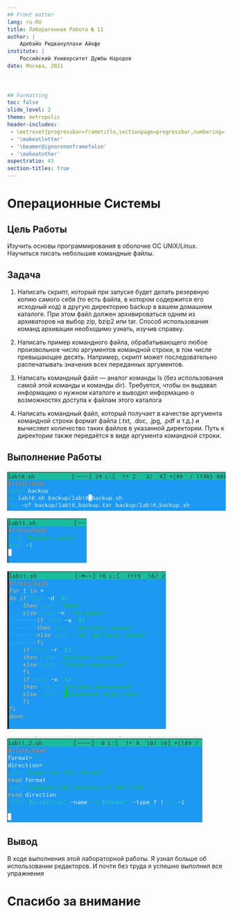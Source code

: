```yaml
---
## Front matter
lang: ru-RU
title: Лаборатонная Работа № 11 
author: |
	Адебайо Ридвануллахи Айофе
institute: |
	Российский Университет Дужбы Народов
date: Москва, 2021



## Formatting
toc: false
slide_level: 2
theme: metropolis
header-includes: 
 - \metroset{progressbar=frametitle,sectionpage=progressbar,numbering=fraction}
 - '\makeatletter'
 - '\beamer@ignorenonframefalse'
 - '\makeatother'
aspectratio: 43
section-titles: true
---
```


# Операционные Системы

## Цель Работы

Изучить основы программирования в оболочке ОС UNIX/Linux. Научиться писать небольшие командные файлы.

## Задача

1. Написать скрипт, который при запуске будет делать резервную копию самого себя (то есть файла, в котором содержится его исходный код) в другую директорию backup в вашем домашнем каталоге. При этом файл должен архивироваться одним из архиваторов на выбор zip, bzip2 или tar. Способ использования команд архивации необходимо узнать, изучив справку.

2. Написать пример командного файла, обрабатывающего любое произвольное число аргументов командной строки, в том числе превышающее десять. Например, скрипт может последовательно распечатывать значения всех переданных аргументов.

3. Написать командный файл — аналог команды ls (без использования самой этой команды и команды dir). Требуется, чтобы он выдавал информацию о нужном каталоге и выводил информацию о возможностях доступа к файлам этого каталога

4. Написать командный файл, который получает в качестве аргумента командной строки формат файла (.txt, .doc, .jpg, .pdf и т.д.) и вычисляет количество таких файлов в указанной директории. Путь к директории также передаётся в виде аргумента командной строки.

## Выполнение Работы

![Выполнение Работы](1.1.jpg)

![Выполнение Работы](2.2.jpg)

![Выполнение Работы](3.1.jpg)

![Выполнение Работы](4.2.jpg)

## Вывод

В ходе выполнения этой лабораторной работы. Я узнал больше об использовании редакторов. И почти без труда я успешно выполнил все упражнения

# Спасибо за внимание

